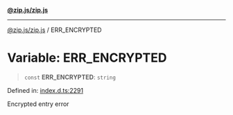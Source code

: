 [**@zip.js/zip.js**](../README.md)

***

[@zip.js/zip.js](../globals.md) / ERR\_ENCRYPTED

# Variable: ERR\_ENCRYPTED

> `const` **ERR\_ENCRYPTED**: `string`

Defined in: [index.d.ts:2291](https://github.com/gildas-lormeau/zip.js/blob/a8683b5808f1a1fcac8b2988f79c4fbbc6b3e88f/index.d.ts#L2291)

Encrypted entry error
